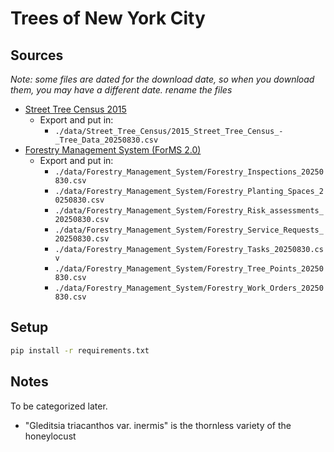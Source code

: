 # Trees of New York City

## Sources

*Note: some files are dated for the download date, so when you download them, you may have a different date. rename the files*

* [Street Tree Census 2015](https://data.cityofnewyork.us/Environment/2015-Street-Tree-Census-Tree-Data/uvpi-gqnh/about_data)
  - Export and put in:
    - `./data/Street_Tree_Census/2015_Street_Tree_Census_-_Tree_Data_20250830.csv`
* [Forestry Management System (ForMS 2.0)](https://data.cityofnewyork.us/browse?sortBy=most_accessed&utf8=%E2%9C%93&Data-Collection_Data-Collection=Forestry+Management+System+%28ForMS%29&pageSize=20&page=1)
  - Export and put in:
    - `./data/Forestry_Management_System/Forestry_Inspections_20250830.csv`
    - `./data/Forestry_Management_System/Forestry_Planting_Spaces_20250830.csv`
    - `./data/Forestry_Management_System/Forestry_Risk_assessments_20250830.csv`
    - `./data/Forestry_Management_System/Forestry_Service_Requests_20250830.csv`
    - `./data/Forestry_Management_System/Forestry_Tasks_20250830.csv`
    - `./data/Forestry_Management_System/Forestry_Tree_Points_20250830.csv`
    - `./data/Forestry_Management_System/Forestry_Work_Orders_20250830.csv`

## Setup

```bash
pip install -r requirements.txt
```

## Notes

To be categorized later.

* "Gleditsia triacanthos var. inermis" is the thornless variety of the honeylocust
